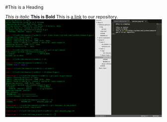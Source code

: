 #This is a Heading

*This is italic*
**This is Bold**
This is [a link](https://github.com/jjschnei/phase-0-gps-1) to our repository.
![Screenshot](pair_screenshot.png)